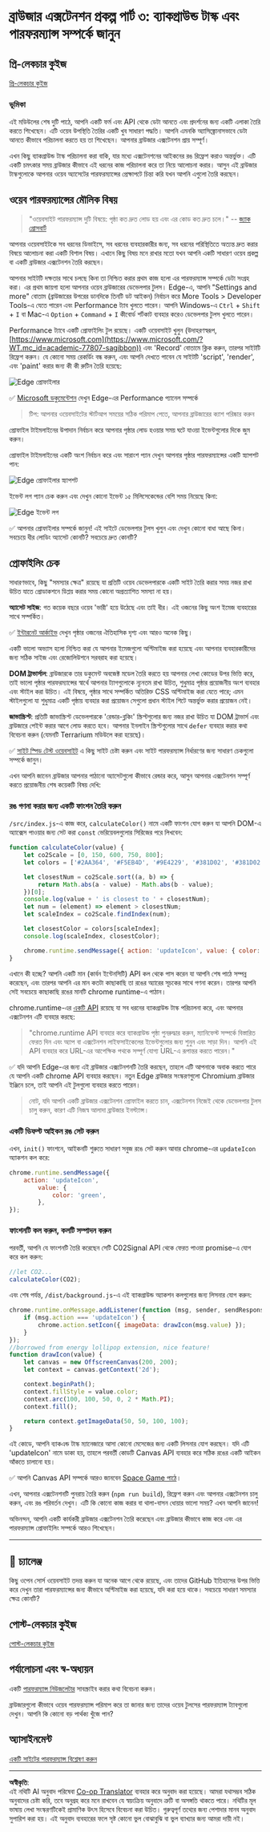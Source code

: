 <!--
CO_OP_TRANSLATOR_METADATA:
{
  "original_hash": "b91cbf14240ee59411b96448b994ace1",
  "translation_date": "2025-10-03T12:19:03+00:00",
  "source_file": "5-browser-extension/3-background-tasks-and-performance/README.md",
  "language_code": "bn"
}
-->
# ব্রাউজার এক্সটেনশন প্রকল্প পার্ট ৩: ব্যাকগ্রাউন্ড টাস্ক এবং পারফরম্যান্স সম্পর্কে জানুন

## প্রি-লেকচার কুইজ

[প্রি-লেকচার কুইজ](https://ff-quizzes.netlify.app/web/quiz/27)

### ভূমিকা

এই মডিউলের শেষ দুটি পাঠে, আপনি একটি ফর্ম এবং API থেকে ডেটা আনতে এবং প্রদর্শনের জন্য একটি এলাকা তৈরি করতে শিখেছেন। এটি ওয়েব উপস্থিতি তৈরির একটি খুব সাধারণ পদ্ধতি। আপনি এমনকি অ্যাসিঙ্ক্রোনাসভাবে ডেটা আনতে কীভাবে পরিচালনা করতে হয় তা শিখেছেন। আপনার ব্রাউজার এক্সটেনশন প্রায় সম্পূর্ণ।

এখন কিছু ব্যাকগ্রাউন্ড টাস্ক পরিচালনা করা বাকি, যার মধ্যে এক্সটেনশনের আইকনের রঙ রিফ্রেশ করাও অন্তর্ভুক্ত। এটি একটি চমৎকার সময় ব্রাউজার কীভাবে এই ধরনের কাজ পরিচালনা করে তা নিয়ে আলোচনা করার। আসুন এই ব্রাউজার টাস্কগুলোকে আপনার ওয়েব অ্যাসেটের পারফরম্যান্সের প্রেক্ষাপটে চিন্তা করি যখন আপনি এগুলো তৈরি করছেন।

## ওয়েব পারফরম্যান্সের মৌলিক বিষয়

> "ওয়েবসাইট পারফরম্যান্স দুটি বিষয়ে: পৃষ্ঠা কত দ্রুত লোড হয় এবং এর কোড কত দ্রুত চলে।" -- [জ্যাক গ্রোসবার্ট](https://www.smashingmagazine.com/2012/06/javascript-profiling-chrome-developer-tools/)

আপনার ওয়েবসাইটকে সব ধরনের ডিভাইসে, সব ধরনের ব্যবহারকারীর জন্য, সব ধরনের পরিস্থিতিতে অত্যন্ত দ্রুত করার বিষয়ে আলোচনা করা একটি বিশাল বিষয়। এখানে কিছু বিষয় মনে রাখার মতো যখন আপনি একটি সাধারণ ওয়েব প্রকল্প বা একটি ব্রাউজার এক্সটেনশন তৈরি করছেন।

আপনার সাইটটি দক্ষতার সাথে চলছে কিনা তা নিশ্চিত করার প্রথম কাজ হলো এর পারফরম্যান্স সম্পর্কে ডেটা সংগ্রহ করা। এর প্রথম জায়গা হলো আপনার ওয়েব ব্রাউজারের ডেভেলপার টুলস। Edge-এ, আপনি "Settings and more" বোতাম (ব্রাউজারের উপরের ডানদিকে তিনটি ডট আইকন) নির্বাচন করে More Tools > Developer Tools-এ যেতে পারেন এবং Performance ট্যাব খুলতে পারেন। আপনি Windows-এ `Ctrl` + `Shift` + `I` বা Mac-এ `Option` + `Command` + `I` কীবোর্ড শর্টকাট ব্যবহার করেও ডেভেলপার টুলস খুলতে পারেন।

Performance ট্যাবে একটি প্রোফাইলিং টুল রয়েছে। একটি ওয়েবসাইট খুলুন (উদাহরণস্বরূপ, [https://www.microsoft.com](https://www.microsoft.com/?WT.mc_id=academic-77807-sagibbon)) এবং 'Record' বোতামে ক্লিক করুন, তারপর সাইটটি রিফ্রেশ করুন। যে কোনো সময় রেকর্ডিং বন্ধ করুন, এবং আপনি দেখতে পাবেন যে সাইটটি 'script', 'render', এবং 'paint' করার জন্য কী কী রুটিন তৈরি হয়েছে:

![Edge প্রোফাইলার](../../../../translated_images/profiler.5a4a62479c5df01cfec9aab74173dba13f91d2c968e1a1ae434c26165792df15.bn.png)

✅ [Microsoft ডকুমেন্টেশন](https://docs.microsoft.com/microsoft-edge/devtools-guide/performance/?WT.mc_id=academic-77807-sagibbon) দেখুন Edge-এর Performance প্যানেল সম্পর্কে

> টিপ: আপনার ওয়েবসাইটের স্টার্টআপ সময়ের সঠিক পরিমাপ পেতে, আপনার ব্রাউজারের ক্যাশ পরিষ্কার করুন

প্রোফাইল টাইমলাইনের উপাদান নির্বাচন করে আপনার পৃষ্ঠার লোড হওয়ার সময় ঘটে যাওয়া ইভেন্টগুলোর দিকে জুম করুন।

প্রোফাইল টাইমলাইনের একটি অংশ নির্বাচন করে এবং সারাংশ প্যান দেখুন আপনার পৃষ্ঠার পারফরম্যান্সের একটি স্ন্যাপশট পান:

![Edge প্রোফাইলার স্ন্যাপশট](../../../../translated_images/snapshot.97750180ebcad73794a3594b36925eb5c8dbaac9e03fec7f9b974188c9ac63c7.bn.png)

ইভেন্ট লগ প্যান চেক করুন এবং দেখুন কোনো ইভেন্ট ১৫ মিলিসেকেন্ডের বেশি সময় নিয়েছে কিনা:

![Edge ইভেন্ট লগ](../../../../translated_images/log.804026979f3707e00eebcfa028b2b5a88cec6292f858767bb6703afba65a7d9c.bn.png)

✅ আপনার প্রোফাইলার সম্পর্কে জানুন! এই সাইটে ডেভেলপার টুলস খুলুন এবং দেখুন কোনো বাধা আছে কিনা। সবচেয়ে ধীর লোডিং অ্যাসেট কোনটি? সবচেয়ে দ্রুত কোনটি?

## প্রোফাইলিং চেক

সাধারণভাবে, কিছু "সমস্যার ক্ষেত্র" রয়েছে যা প্রতিটি ওয়েব ডেভেলপারকে একটি সাইট তৈরি করার সময় নজর রাখা উচিত যাতে প্রোডাকশনে ডিপ্লয় করার সময় কোনো অপ্রত্যাশিত সমস্যা না হয়।

**অ্যাসেট সাইজ**: গত কয়েক বছরে ওয়েব 'ভারী' হয়ে উঠেছে এবং তাই ধীর। এই ওজনের কিছু অংশ ইমেজ ব্যবহারের সাথে সম্পর্কিত।

✅ [ইন্টারনেট আর্কাইভ](https://httparchive.org/reports/page-weight) দেখুন পৃষ্ঠার ওজনের ঐতিহাসিক দৃশ্য এবং আরও অনেক কিছু।

একটি ভালো অভ্যাস হলো নিশ্চিত করা যে আপনার ইমেজগুলো অপ্টিমাইজ করা হয়েছে এবং আপনার ব্যবহারকারীদের জন্য সঠিক সাইজ এবং রেজোলিউশনে সরবরাহ করা হয়েছে।

**DOM ট্রাভার্সাল**: ব্রাউজারকে তার ডকুমেন্ট অবজেক্ট মডেল তৈরি করতে হয় আপনার লেখা কোডের উপর ভিত্তি করে, তাই ভালো পৃষ্ঠার পারফরম্যান্সের স্বার্থে আপনার ট্যাগগুলোকে ন্যূনতম রাখা উচিত, শুধুমাত্র পৃষ্ঠার প্রয়োজনীয় অংশ ব্যবহার এবং স্টাইল করা উচিত। এই বিষয়ে, পৃষ্ঠার সাথে সম্পর্কিত অতিরিক্ত CSS অপ্টিমাইজ করা যেতে পারে; এমন স্টাইলগুলো যা শুধুমাত্র একটি পৃষ্ঠায় ব্যবহার করা প্রয়োজন সেগুলো প্রধান স্টাইল শিটে অন্তর্ভুক্ত করার প্রয়োজন নেই।

**জাভাস্ক্রিপ্ট**: প্রতিটি জাভাস্ক্রিপ্ট ডেভেলপারকে 'রেন্ডার-ব্লকিং' স্ক্রিপ্টগুলোর জন্য নজর রাখা উচিত যা DOM ট্রাভার্স এবং ব্রাউজারে পেইন্ট করার আগে লোড করতে হবে। আপনার ইনলাইন স্ক্রিপ্টগুলোর সাথে `defer` ব্যবহার করার কথা বিবেচনা করুন (যেমনটি Terrarium মডিউলে করা হয়েছে)।

✅ [সাইট স্পিড টেস্ট ওয়েবসাইট](https://www.webpagetest.org/) এ কিছু সাইট চেষ্টা করুন এবং সাইট পারফরম্যান্স নির্ধারণের জন্য সাধারণ চেকগুলো সম্পর্কে জানুন।

এখন আপনি জানেন ব্রাউজার আপনার পাঠানো অ্যাসেটগুলো কীভাবে রেন্ডার করে, আসুন আপনার এক্সটেনশন সম্পূর্ণ করতে প্রয়োজনীয় শেষ কয়েকটি বিষয় দেখি:

### রঙ গণনা করার জন্য একটি ফাংশন তৈরি করুন

`/src/index.js`-এ কাজ করে, `calculateColor()` নামে একটি ফাংশন যোগ করুন যা আপনি DOM-এ অ্যাক্সেস পাওয়ার জন্য সেট করা `const` ভেরিয়েবলগুলোর সিরিজের পরে লিখবেন:

```JavaScript
function calculateColor(value) {
	let co2Scale = [0, 150, 600, 750, 800];
	let colors = ['#2AA364', '#F5EB4D', '#9E4229', '#381D02', '#381D02'];

	let closestNum = co2Scale.sort((a, b) => {
		return Math.abs(a - value) - Math.abs(b - value);
	})[0];
	console.log(value + ' is closest to ' + closestNum);
	let num = (element) => element > closestNum;
	let scaleIndex = co2Scale.findIndex(num);

	let closestColor = colors[scaleIndex];
	console.log(scaleIndex, closestColor);

	chrome.runtime.sendMessage({ action: 'updateIcon', value: { color: closestColor } });
}
```

এখানে কী হচ্ছে? আপনি একটি মান (কার্বন ইন্টেনসিটি) API কল থেকে পাস করেন যা আপনি শেষ পাঠে সম্পন্ন করেছেন, এবং তারপর আপনি এর মান কতটা কাছাকাছি তা রঙের অ্যারের সূচকের সাথে গণনা করেন। তারপর আপনি সেই সবচেয়ে কাছাকাছি রঙের মানটি chrome runtime-এ পাঠান।

chrome.runtime-এর [একটি API](https://developer.chrome.com/extensions/runtime) রয়েছে যা সব ধরনের ব্যাকগ্রাউন্ড টাস্ক পরিচালনা করে, এবং আপনার এক্সটেনশন এটি ব্যবহার করছে:

> "chrome.runtime API ব্যবহার করে ব্যাকগ্রাউন্ড পৃষ্ঠা পুনরুদ্ধার করুন, ম্যানিফেস্ট সম্পর্কে বিস্তারিত ফেরত দিন এবং অ্যাপ বা এক্সটেনশন লাইফসাইকেলের ইভেন্টগুলোর জন্য শুনুন এবং সাড়া দিন। আপনি এই API ব্যবহার করে URL-এর আপেক্ষিক পথকে সম্পূর্ণ যোগ্য URL-এ রূপান্তর করতে পারেন।"

✅ যদি আপনি Edge-এর জন্য এই ব্রাউজার এক্সটেনশনটি তৈরি করছেন, তাহলে এটি আপনাকে অবাক করতে পারে যে আপনি একটি chrome API ব্যবহার করছেন। নতুন Edge ব্রাউজার সংস্করণগুলো Chromium ব্রাউজার ইঞ্জিনে চলে, তাই আপনি এই টুলগুলো ব্যবহার করতে পারেন।

> নোট, যদি আপনি একটি ব্রাউজার এক্সটেনশন প্রোফাইল করতে চান, এক্সটেনশন নিজেই থেকে ডেভেলপার টুলস চালু করুন, কারণ এটি নিজস্ব আলাদা ব্রাউজার ইনস্ট্যান্স।

### একটি ডিফল্ট আইকন রঙ সেট করুন

এখন, `init()` ফাংশনে, আইকনটি শুরুতে সাধারণ সবুজ রঙে সেট করুন আবার chrome-এর `updateIcon` অ্যাকশন কল করে:

```JavaScript
chrome.runtime.sendMessage({
	action: 'updateIcon',
		value: {
			color: 'green',
		},
});
```
### ফাংশনটি কল করুন, কলটি সম্পাদন করুন

পরবর্তী, আপনি যে ফাংশনটি তৈরি করেছেন সেটি C02Signal API থেকে ফেরত পাওয়া promise-এ যোগ করে কল করুন:

```JavaScript
//let CO2...
calculateColor(CO2);
```

এবং শেষ পর্যন্ত, `/dist/background.js`-এ এই ব্যাকগ্রাউন্ড অ্যাকশন কলগুলোর জন্য লিসনার যোগ করুন:

```JavaScript
chrome.runtime.onMessage.addListener(function (msg, sender, sendResponse) {
	if (msg.action === 'updateIcon') {
		chrome.action.setIcon({ imageData: drawIcon(msg.value) });
	}
});
//borrowed from energy lollipop extension, nice feature!
function drawIcon(value) {
	let canvas = new OffscreenCanvas(200, 200);
	let context = canvas.getContext('2d');

	context.beginPath();
	context.fillStyle = value.color;
	context.arc(100, 100, 50, 0, 2 * Math.PI);
	context.fill();

	return context.getImageData(50, 50, 100, 100);
}
```

এই কোডে, আপনি ব্যাকএন্ড টাস্ক ম্যানেজারে আসা কোনো মেসেজের জন্য একটি লিসনার যোগ করছেন। যদি এটি 'updateIcon' নামে ডাকা হয়, তাহলে পরবর্তী কোডটি Canvas API ব্যবহার করে সঠিক রঙের একটি আইকন আঁকতে চালানো হয়।

✅ আপনি Canvas API সম্পর্কে আরও জানবেন [Space Game পাঠে](../../6-space-game/2-drawing-to-canvas/README.md)।

এখন, আপনার এক্সটেনশনটি পুনরায় তৈরি করুন (`npm run build`), রিফ্রেশ করুন এবং আপনার এক্সটেনশন চালু করুন, এবং রঙ পরিবর্তন দেখুন। এটি কি কোনো কাজ করার বা থালা-বাসন ধোয়ার ভালো সময়? এখন আপনি জানেন!

অভিনন্দন, আপনি একটি কার্যকরী ব্রাউজার এক্সটেনশন তৈরি করেছেন এবং ব্রাউজার কীভাবে কাজ করে এবং এর পারফরম্যান্স প্রোফাইলিং সম্পর্কে আরও শিখেছেন।

---

## 🚀 চ্যালেঞ্জ

কিছু ওপেন সোর্স ওয়েবসাইট তদন্ত করুন যা অনেক আগে থেকে রয়েছে, এবং তাদের GitHub ইতিহাসের উপর ভিত্তি করে দেখুন তারা পারফরম্যান্সের জন্য কীভাবে অপ্টিমাইজ করা হয়েছে, যদি করা হয়ে থাকে। সবচেয়ে সাধারণ সমস্যার ক্ষেত্র কোনটি?

## পোস্ট-লেকচার কুইজ

[পোস্ট-লেকচার কুইজ](https://ff-quizzes.netlify.app/web/quiz/28)

## পর্যালোচনা এবং স্ব-অধ্যয়ন

একটি [পারফরম্যান্স নিউজলেটার](https://perf.email/) সাবস্ক্রাইব করার কথা বিবেচনা করুন।

ব্রাউজারগুলো কীভাবে ওয়েব পারফরম্যান্স পরিমাপ করে তা জানার জন্য তাদের ওয়েব টুলসের পারফরম্যান্স ট্যাবগুলো দেখুন। আপনি কি কোনো বড় পার্থক্য খুঁজে পান?

## অ্যাসাইনমেন্ট

[একটি সাইটের পারফরম্যান্স বিশ্লেষণ করুন](assignment.md)

---

**অস্বীকৃতি**:  
এই নথিটি AI অনুবাদ পরিষেবা [Co-op Translator](https://github.com/Azure/co-op-translator) ব্যবহার করে অনুবাদ করা হয়েছে। আমরা যথাসম্ভব সঠিক অনুবাদের চেষ্টা করি, তবে অনুগ্রহ করে মনে রাখবেন যে স্বয়ংক্রিয় অনুবাদে ত্রুটি বা অসঙ্গতি থাকতে পারে। নথিটির মূল ভাষায় লেখা সংস্করণটিকেই প্রামাণিক উৎস হিসেবে বিবেচনা করা উচিত। গুরুত্বপূর্ণ তথ্যের জন্য পেশাদার মানব অনুবাদ সুপারিশ করা হয়। এই অনুবাদ ব্যবহারের ফলে সৃষ্ট কোনো ভুল বোঝাবুঝি বা ভুল ব্যাখ্যার জন্য আমরা দায়ী নই।